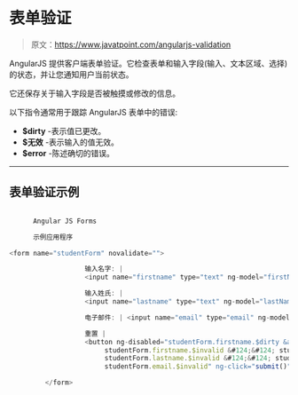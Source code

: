 # 表单验证

> 原文：<https://www.javatpoint.com/angularjs-validation>

AngularJS 提供客户端表单验证。它检查表单和输入字段(输入、文本区域、选择)的状态，并让您通知用户当前状态。

它还保存关于输入字段是否被触摸或修改的信息。

以下指令通常用于跟踪 AngularJS 表单中的错误:

*   **$dirty** -表示值已更改。
*   **$无效** -表示输入的值无效。
*   **$error** -陈述确切的错误。

* * *

## 表单验证示例

```js

      Angular JS Forms

      示例应用程序

<form name="studentForm" novalidate="">

                   输入名字: |
                   <input name="firstname" type="text" ng-model="firstName" required=""> 需要名字。  |

                   输入姓氏: |
                   <input name="lastname" type="text" ng-model="lastName" required=""> 姓氏为必填项。  |

                   电子邮件: | <input name="email" type="email" ng-model="email" length="100" required=""> 需要邮箱。 无效的电子邮件地址。  |

                   重置 |
                   <button ng-disabled="studentForm.firstname.$dirty &amp;&amp;
                        studentForm.firstname.$invalid &#124;&#124; studentForm.lastname.$dirty &amp;&amp;
                        studentForm.lastname.$invalid &#124;&#124; studentForm.email.$dirty &amp;&amp;
                        studentForm.email.$invalid" ng-click="submit()">提交</button> |

         </form>

```